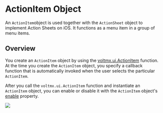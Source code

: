                              


ActionItem Object
=================

An `ActionItem`object is used together with the `ActionSheet` object to implement Action Sheets on iOS. It functions as a menu item in a group of menu items.

Overview
--------

You create an `ActionItem` object by using the [voltmx.ui.ActionItem](voltmx.ui_functions_actionitem.md#ActionItem) function. At the time you create the `ActionItem` object, you specify a callback function that is automatically invoked when the user selects the particular `ActionItem`.

After you call the `voltmx.ui.ActionItem` function and instantiate an `ActionItem` object, you can enable or disable it with the `ActionItem` object's [enable](actionitem_properties.md#enable) property.

![](resources/prettify/onload.png)
